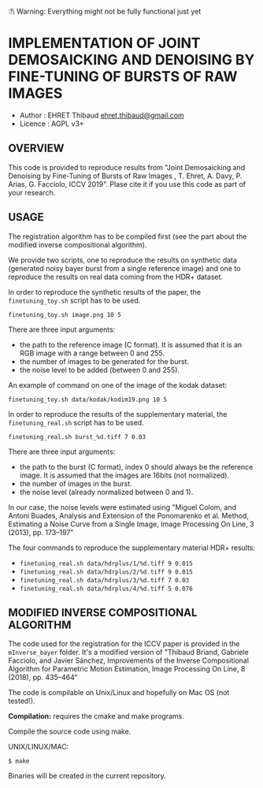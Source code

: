 :!\ Warning: Everything might not be fully functional just yet

IMPLEMENTATION OF JOINT DEMOSAICKING AND DENOISING BY FINE-TUNING OF BURSTS OF RAW IMAGES
=========================================================================================

* Author    : EHRET Thibaud <ehret.thibaud@gmail.com>
* Licence   : AGPL v3+

OVERVIEW
--------

This code is provided to reproduce results from
 "Joint Demosaicking and Denoising by Fine-Tuning of Bursts of Raw Images
, T. Ehret, A. Davy, P. Arias, G. Facciolo, ICCV 2019".
Plase cite it if you use this code as part of your research.

USAGE
-----

The registration algorithm has to be compiled first (see the part about the modified inverse
compositional algorithm).

We provide two scripts, one to reproduce the results on synthetic data (generated noisy bayer
burst from a single reference image) and one to reproduce the results on real data coming from the HDR+ dataset.

In order to reproduce the synthetic results of the paper, the `finetuning_toy.sh` script has to be used.

```finetuning_toy.sh image.png 10 5```

There are three input arguments:
* the path to the reference image (C format). It is assumed that it is an RGB image with a range between 0 and 255.
* the number of images to be generated for the burst.
* the noise level to be added (between 0 and 255).

An example of command on one of the image of the kodak dataset:

```finetuning_toy.sh data/kodak/kodim19.png 10 5```


In order to reproduce the results of the supplementary material, the `finetuning_real.sh` script has to be used.

```finetuning_real.sh burst_%d.tiff 7 0.03```

There are three input arguments:
* the path to the burst (C format), index 0 should always be the reference image. It is assumed that the images are 16bits (not normalized).
* the number of images in the burst.
* the noise level (already normalized between 0 and 1).

In our case, the noise levels were estimated using "Miguel Colom, and Antoni Buades, Analysis and Extension of the Ponomarenko et al.
Method, Estimating a Noise Curve from a Single Image, Image Processing On Line, 3 (2013), pp. 173–197"

The four commands to reproduce the supplementary material HDR+ results:
* ```finetuning_real.sh data/hdrplus/1/%d.tiff 9 0.015```
* ```finetuning_real.sh data/hdrplus/2/%d.tiff 9 0.015```
* ```finetuning_real.sh data/hdrplus/3/%d.tiff 7 0.03```
* ```finetuning_real.sh data/hdrplus/4/%d.tiff 5 0.076```



MODIFIED INVERSE COMPOSITIONAL ALGORITHM
----------------------------------------

The code used for the registration for the ICCV paper is provided in the `mInverse_bayer` folder. It's a modified version of 
"Thibaud Briand, Gabriele Facciolo, and Javier Sánchez, Improvements of the Inverse Compositional Algorithm for Parametric
 Motion Estimation, Image Processing On Line, 8 (2018), pp. 435–464"

The code is compilable on Unix/Linux and hopefully on Mac OS (not tested!).

**Compilation:** requires the cmake and make programs.

Compile the source code using make.

UNIX/LINUX/MAC:
```
$ make
```

Binaries will be created in the current repository.
